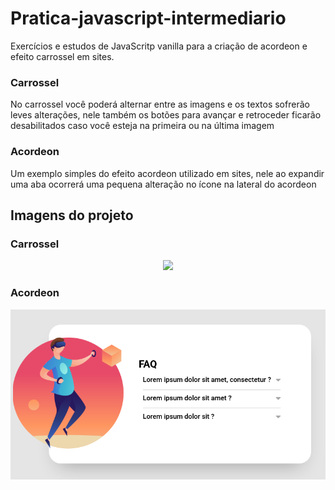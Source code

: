 # Pratica-javascript-intermediario

Exercícios e estudos de JavaScritp vanilla para a criação de acordeon e efeito carrossel em sites.

### Carrossel

No carrossel você poderá alternar entre as imagens e os textos sofrerão leves alterações, nele também os botões para avançar e retroceder ficarão desabilitados caso você esteja na primeira ou na última imagem

### Acordeon
Um exemplo simples do efeito acordeon utilizado em sites, nele ao expandir uma aba ocorrerá uma pequena alteração no ícone na lateral do acordeon


## Imagens do projeto

### Carrossel
<p align="center">
<img src="src/images/carrossel.gif">
</p>

### Acordeon
<p align="center">
<img src="src/images/acordeon.png">
</p>